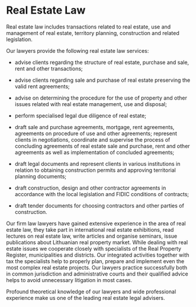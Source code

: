 # Real Estate Law

Real estate law includes transactions related to real estate, use and management of real estate, territory planning, construction and related legislation.

Our lawyers provide the following real estate law services:

- advise clients regarding the structure of real estate, purchase and sale, rent and other transactions;

- advise clients regarding sale and purchase of real estate preserving the valid rent agreements;

- advise on determining the procedure for the use of property and other issues related with real estate management, use and disposal;

- perform specialised legal due diligence of real estate;

- draft sale and purchase agreements, mortgage, rent agreements, agreements on procedure of use and other agreements;
represent clients in negotiations, coordinate and supervise the process of concluding agreements of real estate sale and purchase, rent and other agreements as well as implementation of concluded agreements;

- draft legal documents and represent clients in various institutions in relation to obtaining construction permits and approving territorial planning documents;

- draft construction, design and other contractor agreements in accordance with the local legislation and FIDIC conditions of contracts;

- draft tender documents for choosing contractors and other parties of construction.

Our firm law lawyers have gained extensive experience in the area of real estate law, they take part in international real estate exhibitions, read lectures on real estate law, write articles and organise seminars, issue publications about Lithuanian real property market. While dealing with real estate issues we cooperate closely with specialists of the Real Property Register, municipalities and districts. Our integrated activities together with tax the specialists help to properly plan, prepare and implement even the most complex real estate projects. Our lawyers practice successfully both in common jurisdiction and administrative courts and their qualified advice helps to avoid unnecessary litigation in most cases.

Profound theoretical knowledge of our lawyers and wide professional experience make us one of the leading real estate legal advisers.
